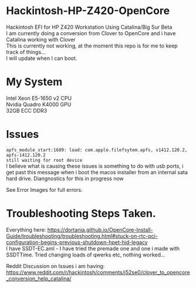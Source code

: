 # Hackintosh-HP-Z420-OpenCore
Hackintosh EFI for HP Z420 Workstation Using Catalina/Big Sur Beta   
I am currently doing a conversion from Clover to OpenCore  and i have Catalina working with Clover  
This is currently not working, at the moment this repo is for me to keep track of things...   
I will update when I can boot.  

# My System
Intel Xeon E5-1650 v2 CPU  
Nvidia Quadro K4000 GPU   
32GB ECC DDR3   

# Issues    
`apfs_module_start:1689: load: com.apple.filefsytem.apfs, v1412.120.2, apfs-1412.120.2`       
`still waiting for root device`    
I believe what is causing these issues is something to do with usb ports, i get past this message when i boot the macos installer from an internal sata hard drive. Diangnostics for this in progress now
    
See Error Images for full errors.    


# Troubleshooting Steps Taken.  

Everything here: https://dortania.github.io/OpenCore-Install-Guide/troubleshooting/troubleshooting.html#stuck-on-rtc-pci-configuration-begins-previous-shutdown-hpet-hid-legacy     
I have SSDT-EC.aml - I have tried the premade one and one i made with SSDTTime. Tried changing loads of qwerks etc, nothing worked...    
    

Reddit Discussion on Issues i am having: https://www.reddit.com/r/hackintosh/comments/i52se0/clover_to_opencore_conversion_help_catalina/
